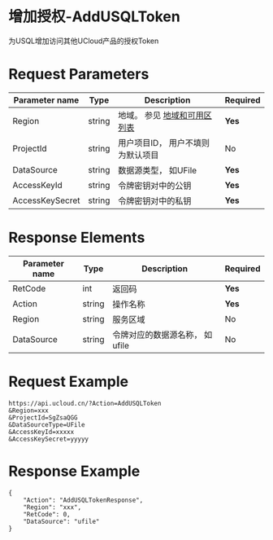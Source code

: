 # 增加授权-AddUSQLToken

为USQL增加访问其他UCloud产品的授权Token

# Request Parameters
|Parameter name|Type|Description|Required|
|---|---|---|---|
|Region|string|地域。 参见 [地域和可用区列表](api/summary/regionlist)|**Yes**|
|ProjectId|string|用户项目ID， 用户不填则为默认项目|No|
|DataSource|string|数据源类型， 如UFile|**Yes**|
|AccessKeyId|string|令牌密钥对中的公钥|**Yes**|
|AccessKeySecret|string|令牌密钥对中的私钥|**Yes**|

# Response Elements
|Parameter name|Type|Description|Required|
|---|---|---|---|
|RetCode|int|返回码|**Yes**|
|Action|string|操作名称|**Yes**|
|Region|string|服务区域|No|
|DataSource|string|令牌对应的数据源名称， 如ufile|No|

# Request Example
```
https://api.ucloud.cn/?Action=AddUSQLToken
&Region=xxx
&ProjectId=SgZsaQGG
&DataSourceType=UFile
&AccessKeyId=xxxxx
&AccessKeySecret=yyyyy

```

# Response Example
```
{
    "Action": "AddUSQLTokenResponse", 
    "Region": "xxx", 
    "RetCode": 0, 
    "DataSource": "ufile"
}
```

